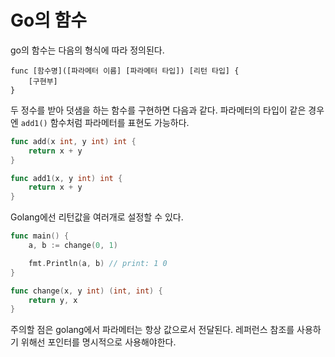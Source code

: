 # Go의 함수

go의 함수는 다음의 형식에 따라 정의된다.

```
func [함수명]([파라메터 이름] [파라메터 타입]) [리턴 타입] {
    [구현부]
}
```

두 정수를 받아 덧샘을 하는 함수를 구현하면 다음과 같다. 파라메터의 타입이 같은 경우엔 `add1()` 함수처럼 파라메터를 표현도 가능하다.

```go
func add(x int, y int) int {
    return x + y
}

func add1(x, y int) int {
    return x + y
}
```


Golang에선 리턴값을 여러개로 설정할 수 있다.

```go
func main() {
    a, b := change(0, 1)

    fmt.Println(a, b) // print: 1 0
}

func change(x, y int) (int, int) {
    return y, x
}
```

주의할 점은 golang에서 파라메터는 항상 값으로서 전달된다. 레퍼런스 참조를 사용하기 위해선 포인터를 명시적으로 사용해야한다.